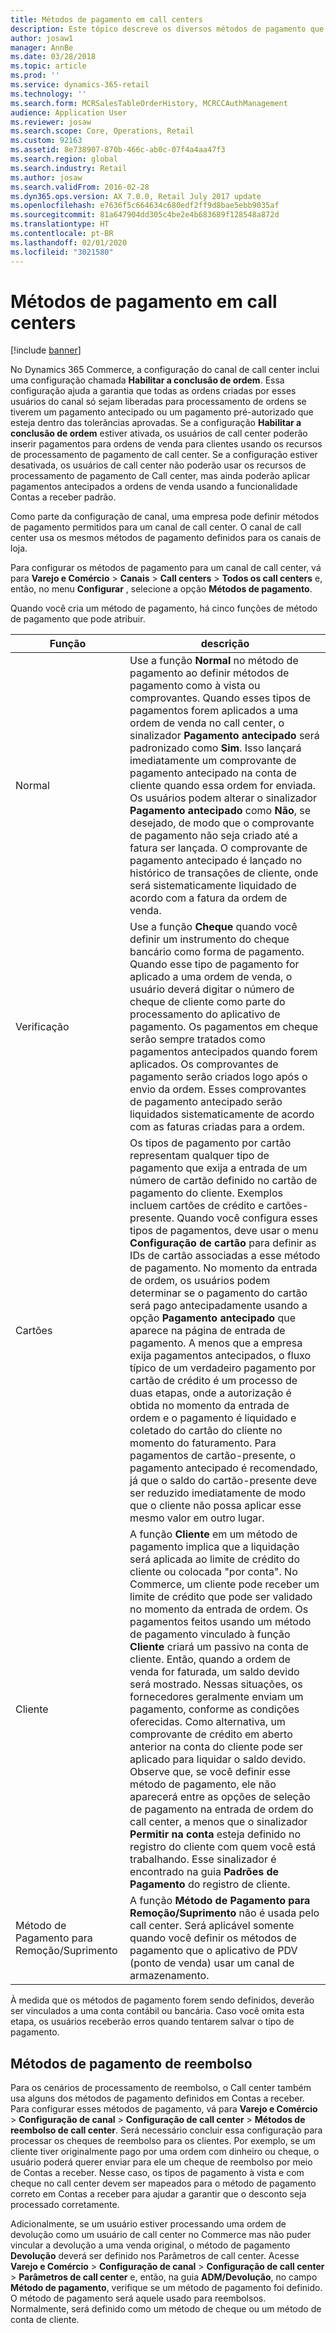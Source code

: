 ```yaml
---
title: Métodos de pagamento em call centers
description: Este tópico descreve os diversos métodos de pagamento que você pode usar em um call center no Dynamics 365 Commerce.
author: josaw1
manager: AnnBe
ms.date: 03/28/2018
ms.topic: article
ms.prod: ''
ms.service: dynamics-365-retail
ms.technology: ''
ms.search.form: MCRSalesTableOrderHistory, MCRCCAuthManagement
audience: Application User
ms.reviewer: josaw
ms.search.scope: Core, Operations, Retail
ms.custom: 92163
ms.assetid: 8e738907-870b-466c-ab0c-07f4a4aa47f3
ms.search.region: global
ms.search.industry: Retail
ms.author: josaw
ms.search.validFrom: 2016-02-28
ms.dyn365.ops.version: AX 7.0.0, Retail July 2017 update
ms.openlocfilehash: e7636f5c664634c680edf2ff9d8bae5ebb9035af
ms.sourcegitcommit: 81a647904dd305c4be2e4b683689f128548a872d
ms.translationtype: HT
ms.contentlocale: pt-BR
ms.lasthandoff: 02/01/2020
ms.locfileid: "3021580"
---
```

# <a name="payment-methods-in-call-centers"></a>Métodos de pagamento em call centers

[!include [banner](includes/banner.md)]

No Dynamics 365 Commerce, a configuração do canal de call center inclui uma configuração chamada **Habilitar a conclusão de ordem**. Essa configuração ajuda a garantia que todas as ordens criadas por esses usuários do canal só sejam liberadas para processamento de ordens se tiverem um pagamento antecipado ou um pagamento pré-autorizado que esteja dentro das tolerâncias aprovadas. Se a configuração **Habilitar a conclusão de ordem** estiver ativada, os usuários de call center poderão inserir pagamentos para ordens de venda para clientes usando os recursos de processamento de pagamento de call center. Se a configuração estiver desativada, os usuários de call center não poderão usar os recursos de processamento de pagamento de Call center, mas ainda poderão aplicar pagamentos antecipados a ordens de venda usando a funcionalidade Contas a receber padrão.

Como parte da configuração de canal, uma empresa pode definir métodos de pagamento permitidos para um canal de call center. O canal de call center usa os mesmos métodos de pagamento definidos para os canais de loja.

Para configurar os métodos de pagamento para um canal de call center, vá para **Varejo e Comércio** \> **Canais** \> **Call centers** \> **Todos os call centers** e, então, no menu **Configurar** , selecione a opção **Métodos de pagamento**.

Quando você cria um método de pagamento, há cinco funções de método de pagamento que pode atribuir.

| Função            | descrição |
|---------------------|-------------|
| Normal              | Use a função **Normal** no método de pagamento ao definir métodos de pagamento como à vista ou comprovantes. Quando esses tipos de pagamentos forem aplicados a uma ordem de venda no call center, o sinalizador **Pagamento antecipado** será padronizado como **Sim**. Isso lançará imediatamente um comprovante de pagamento antecipado na conta de cliente quando essa ordem for enviada. Os usuários podem alterar o sinalizador **Pagamento antecipado** como **Não**, se desejado, de modo que o comprovante de pagamento não seja criado até a fatura ser lançada. O comprovante de pagamento antecipado é lançado no histórico de transações de cliente, onde será sistematicamente liquidado de acordo com a fatura da ordem de venda. |
| Verificação               | Use a função **Cheque** quando você definir um instrumento do cheque bancário como forma de pagamento. Quando esse tipo de pagamento for aplicado a uma ordem de venda, o usuário deverá digitar o número de cheque de cliente como parte do processamento do aplicativo de pagamento. Os pagamentos em cheque serão sempre tratados como pagamentos antecipados quando forem aplicados. Os comprovantes de pagamento serão criados logo após o envio da ordem. Esses comprovantes de pagamento antecipado serão liquidados sistematicamente de acordo com as faturas criadas para a ordem. |
| Cartões               | Os tipos de pagamento por cartão representam qualquer tipo de pagamento que exija a entrada de um número de cartão definido no cartão de pagamento do cliente. Exemplos incluem cartões de crédito e cartões-presente. Quando você configura esses tipos de pagamentos, deve usar o menu **Configuração de cartão** para definir as IDs de cartão associadas a esse método de pagamento. No momento da entrada de ordem, os usuários podem determinar se o pagamento do cartão será pago antecipadamente usando a opção **Pagamento antecipado** que aparece na página de entrada de pagamento. A menos que a empresa exija pagamentos antecipados, o fluxo típico de um verdadeiro pagamento por cartão de crédito é um processo de duas etapas, onde a autorização é obtida no momento da entrada de ordem e o pagamento é liquidado e coletado do cartão do cliente no momento do faturamento. Para pagamentos de cartão-presente, o pagamento antecipado é recomendado, já que o saldo do cartão-presente deve ser reduzido imediatamente de modo que o cliente não possa aplicar esse mesmo valor em outro lugar. |
| Cliente            | A função **Cliente** em um método de pagamento implica que a liquidação será aplicada ao limite de crédito do cliente ou colocada "por conta". No Commerce, um cliente pode receber um limite de crédito que pode ser validado no momento da entrada de ordem. Os pagamentos feitos usando um método de pagamento vinculado à função **Cliente** criará um passivo na conta de cliente. Então, quando a ordem de venda for faturada, um saldo devido será mostrado. Nessas situações, os fornecedores geralmente enviam um pagamento, conforme as condições oferecidas. Como alternativa, um comprovante de crédito em aberto anterior na conta do cliente pode ser aplicado para liquidar o saldo devido. Observe que, se você definir esse método de pagamento, ele não aparecerá entre as opções de seleção de pagamento na entrada de ordem do call center, a menos que o sinalizador **Permitir na conta** esteja definido no registro do cliente com quem você está trabalhando. Esse sinalizador é encontrado na guia **Padrões de Pagamento** do registro de cliente. |
| Método de Pagamento para Remoção/Suprimento | A função **Método de Pagamento para Remoção/Suprimento** não é usada pelo call center. Será aplicável somente quando você definir os métodos de pagamento que o aplicativo de PDV (ponto de venda) usar um canal de armazenamento. |

À medida que os métodos de pagamento forem sendo definidos, deverão ser vinculados a uma conta contábil ou bancária. Caso você omita esta etapa, os usuários receberão erros quando tentarem salvar o tipo de pagamento.

## <a name="refund-payment-methods"></a>Métodos de pagamento de reembolso

Para os cenários de processamento de reembolso, o Call center também usa alguns dos métodos de pagamento definidos em Contas a receber. Para configurar esses métodos de pagamento, vá para **Varejo e Comércio** \> **Configuração de canal** \> **Configuração de call center** \> **Métodos de reembolso de call center**. Será necessário concluir essa configuração para processar os cheques de reembolso para os clientes. Por exemplo, se um cliente tiver originalmente pago por uma ordem com dinheiro ou cheque, o usuário poderá querer enviar para ele um cheque de reembolso por meio de Contas a receber. Nesse caso, os tipos de pagamento à vista e com cheque no call center devem ser mapeados para o método de pagamento correto em Contas a receber para ajudar a garantir que o desconto seja processado corretamente.

Adicionalmente, se um usuário estiver processando uma ordem de devolução como um usuário de call center no Commerce mas não puder vincular a devolução a uma venda original, o método de pagamento **Devolução** deverá ser definido nos Parâmetros de call center. Acesse **Varejo e Comércio** \> **Configuração de canal** \> **Configuração de call center** \> **Parâmetros de call center** e, então, na guia **ADM/Devolução**, no campo **Método de pagamento**, verifique se um método de pagamento foi definido. O método de pagamento será aquele usado para reembolsos. Normalmente, será definido como um método de cheque ou um método de conta de cliente.
